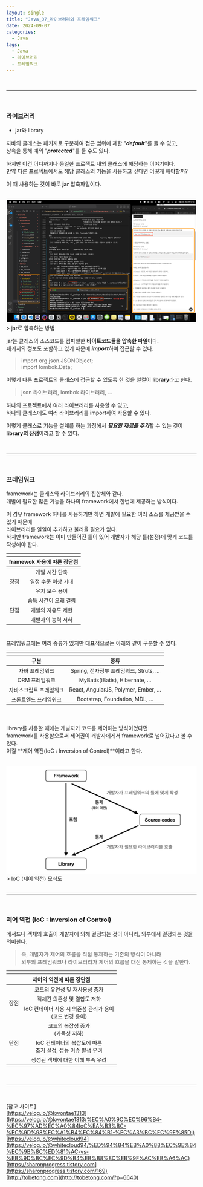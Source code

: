 ```yaml
---
layout: single
title: "Java_07_라이브러리와 프레임워크"
date: 2024-09-07
categories:
  - Java
tags:
  - Java
  - 라이브러리
  - 프레임워크
---
```


<br>

---

<br>

### 라이브러리


- jar와 library

자바의 클래스는 패키지로 구분하여 접근 범위에 제한 "***default***"를 둘 수 있고, <br>
상속을 통해 예외 "***protected***"를 둘 수도 있다. <br>

하지만 이건 어디까지나 동일한 프로젝트 내의 클래스에 해당하는 이야기이다. <br>
만약 다른 프로젝트에서도 해당 클래스의 기능을 사용하고 싶다면 어떻게 해야할까? <br>

이 때 사용하는 것이 바로 **jar** 압축파일이다. 
<br><br>

<div class="image-container" style="border: 2px solid white;">
    <img class="image-medium" src="/assets/image/2024-08-09-Java-Package-03.png">
</div>
> jar로 압축하는 방법

<br>

jar는 클래스의 소스코드를 컴파일한 **바이트코드들을 압축한 파일**이다. <br>
패키지의 정보도 포함하고 있기 때문에 ***import***하여 접근할 수 있다. <br>
> import org.json.JSONObject; <br>
import lombok.Data;

이렇게 다른 프로젝트의 클래스에 접근할 수 있도록 한 것을 일컬어 **library**라고 한다. <br>
> json 라이브러리, lombok 라이브러리, ...

하나의 프로젝트에서 여러 라이브러리를 사용할 수 있고, <br>
하나의 클래스에도 여러 라이브러리를 import하여 사용할 수 있다. <br>

이렇게 클래스로 기능을 설계를 하는 과정에서 ***필요한 재료를 추가***할 수 있는 것이 **library의 장점**이라고 할 수 있다. <br>

<br>
<hr>
<br>

### 프레임워크

framework는 클래스와 라이브러리의 집합체와 같다. <br>
개발에 필요한 많은 기능을 하나의 framework에서 한번에 제공하는 방식이다. <br>

이 경우 framework 하나를 사용하기만 하면 개발에 필요한 여러 소스를 제공받을 수 있기 때문에 <br>
라이브러리를 일일이 추가하고 불러올 필요가 없다. <br>
하지만 framework는 이미 만들어진 틀이 있어 개발자가 해당 틀(설정)에 맞게 코드를 작성해야 한다. <br>

<style>
    table {
        width: 35rem;
    }
    th, td {
        text-align: center
    }
</style>

<table>
    <thead>
        <tr>
            <th></th><th></th>
        </tr>
    </thead>
    <thead>
        <tr>
            <th colspan="2">framewok 사용에 따른 장단점</th>
            <!-- <th></th> -->
        </tr>
    </thead>
    <tbody>
        <tr>
            <td rowspan="3">장점</td>
            <td>개발 시간 단축</td>
        </tr>
        <tr>
            <!-- <td></td> -->
            <td>일정 수준 이상 기대</td>
        </tr>
        <tr>
            <!-- <td>X</td> -->
            <td>유지 보수 용이</td>
        </tr>
        <tr>
            <td rowspan="3">단점</td>
            <td>습득 시간이 오래 걸림</td>
        </tr>
        <tr>
            <!-- <td>X</td> -->
            <td>개발의 자유도 제한</td>
        </tr>
        <tr>
            <!-- <td>X</td> -->
            <td>개발자의 능력 저하</td>
        </tr>
    </tbody>
    <thead>
        <tr>
            <th></th><th></th>
        </tr>
    </thead>
</table>

<br>
프레임워크에는 여러 종류가 있지만 대표적으로는 아래와 같이 구분할 수 있다.

<table>
    <thead>
        <tr>
            <th></th><th></th>
        </tr>
    </thead>
    <thead>
        <tr>
            <th>구분</th>
            <th>종류</th>
        </tr>
    </thead>
    <tbody>
        <tr>
            <td>자바 프레임워크</td>
            <td>Spring, 전자정부 프레임워크, Struts, ...</td>
        </tr>
        <tr>
            <td>ORM 프레임워크</td>
            <td>MyBatis(iBatis), Hibernate, ...</td>
        </tr>
        <tr>
            <td>자바스크립트 프레임워크</td>
            <td>React, AngularJS, Polymer, Ember, ...</td>
        </tr>
        <tr>
            <td>프론트엔드 프레임워크</td>
            <td>Bootstrap, Foundation, MDL, ...</td>
        </tr>
    </tbody>
    <thead>
        <tr>
            <th></th><th></th>
        </tr>
    </thead>
</table>

<br>


library를 사용할 때에는 개발자가 코드를 제어하는 방식이었다면 <br>
framework를 사용함으로써 제어권이 개발자에게서 framework로 넘어갔다고 볼 수 있다. <br>
이걸 **제어 역전(IoC : Inversion of Control)**이라고 한다. <br>


<br>
<div class="image-container">
    <img class="image-medium" src="/assets/image/2024-10-13-Framework_Library.png">
</div>
> IoC (제어 역전) 모식도 <br>

<br>
<hr>
<br>

### 제어 역전 (IoC : Inversion of Control)
메서드나 객체의 호출이 개발자에 의해 결정되는 것이 아니라, 외부에서 결정되는 것을 의미한다. <br>

> 즉, 개발자가 제어의 흐름을 직접 통제하는 기존의 방식이 아니라 <br>
외부의 프레임워크나 라이브러리가 제어의 흐름을 대신 통제하는 것을 말한다. <br>


<table>
    <thead>
        <tr>
            <th></th><th></th>
        </tr>
    </thead>
    <thead>
        <tr>
            <th colspan="2">제어의 역전에 따른 장단점</th>
            <!-- <th></th> -->
        </tr>
    </thead>
    <tbody>
        <tr>
            <td rowspan="3">장점</td>
            <td>코드의 유연성 및 재사용성 증가</td>
        </tr>
        <tr>
            <!-- <td></td> -->
            <td>객체간 의존성 및 결합도 저하</td>
        </tr>
        <tr>
            <!-- <td></td> -->
            <td>IoC 컨테이너 사용 시 의존성 관리가 용이<br>(코드 변경 용이)</td>
        </tr>
        <tr>
            <td rowspan="3">단점</td>
            <td>코드의 복잡성 증가<br>(가독성 저하)</td>
        </tr>
        <tr>
            <!-- <td></td> -->
            <td>IoC 컨테이너의 복잡도에 따른<br>초기 설정, 성능 이슈 발생 우려</td>
        </tr>
        <tr>
            <!-- <td></td> -->
            <td>생성된 객체에 대한 이해 부족 우려 </td>
        </tr>
    </tbody>
    <thead>
        <tr>
            <th></th><th></th>
        </tr>
    </thead>
</table>


<br>
<hr>
<br>

[참고 사이트]<br>
[https://velog.io/@kwontae1313](https://velog.io/@kwontae1313/%EC%A0%9C%EC%96%B4-%EC%97%AD%EC%A0%84IoC%EA%B3%BC-%EC%9D%98%EC%A1%B4%EC%84%B1-%EC%A3%BC%EC%9E%85DI) <br>
[https://velog.io/@whitecloud94](https://velog.io/@whitecloud94/%ED%94%84%EB%A0%88%EC%9E%84%EC%9B%8C%ED%81%AC-vs-%EB%9D%BC%EC%9D%B4%EB%B8%8C%EB%9F%AC%EB%A6%AC) <br>
[https://sharonprogress.tistory.com](https://sharonprogress.tistory.com/169) <br>
[http://tobetong.com](http://tobetong.com/?p=6640) <br>